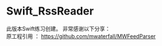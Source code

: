 # Swift_RssReader
此版本Swift练习创建。
非常感谢以下分享：
</br>
原工程引用  ： https://github.com/mwaterfall/MWFeedParser
